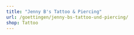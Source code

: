 ```yaml
---
title: "Jenny B's Tattoo & Piercing"
url: /goettingen/jenny-bs-tattoo-und-piercing/
shop: Tattoo
---
```

